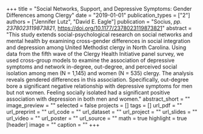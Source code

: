 +++
title = "Social Networks, Support, and Depressive Symptoms: Gender Differences among Clergy"
date = "2019-01-01"
publication_types = ["2"]
authors = ["Jennifer Lutz", "David E. Eagle"]
publication = "Socius, _pp. 2378023119873821_, https://doi.org/10.1177/2378023119873821"
abstract = "This study extends social-psychological research on social networks and mental health by examining cross-gender differences in social integration and depression among United Methodist clergy in North Carolina. Using data from the fifth wave of the Clergy Health Initiative panel survey, we used cross-group models to examine the association of depressive symptoms and network in-degree, out-degree, and perceived social isolation among men (N = 1,145) and women (N = 535) clergy. The analysis reveals gendered differences in this association. Specifically, out-degree bore a significant negative relationship with depressive symptoms for men but not women. Feeling socially isolated had a significant positive association with depression in both men and women."
abstract_short = ""
image_preview = ""
selected = false
projects = []
tags = []
url_pdf = ""
url_preprint = ""
url_code = ""
url_dataset = ""
url_project = ""
url_slides = ""
url_video = ""
url_poster = ""
url_source = ""
math = true
highlight = true
[header]
image = ""
caption = ""
+++
